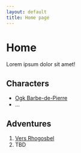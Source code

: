 ```yaml
---
layout: default
title: Home page
---
```


# Home
Lorem ipsum dolor sit amet!

## Characters
- [Ogk Barbe-de-Pierre](Characters/Ogk-Barbe-de-Pierre)
- ...

## Adventures
1. [Vers Rhogosbel](Adventures/game-01-vers-rhogosbel)
2. TBD
